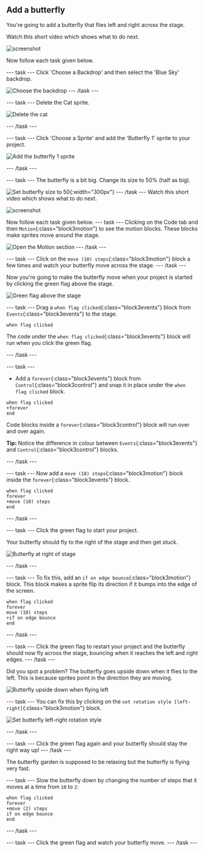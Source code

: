 ## Add a butterfly
You're going to add a butterfly that flies left and right across the stage. 

Watch this short video which shows what to do next.

![screenshot](images/butterfly-setup-step2.gif) 

Now follow each task given below.

--- task ---
Click 'Choose a Backdrop' and then select the 'Blue Sky' backdrop. 

![Choose the backdrop](images/butterfly-backdrop.png)
--- /task ---

--- task ---
Delete the Cat sprite. 

![Delete the cat](images/butterfly-delete-cat.png)

--- /task ---

--- task ---
Click 'Choose a Sprite' and add the 'Butterfly 1' sprite to your project.

![Add the butterfly 1 sprite](images/butterfly-add-butterfly.png)

--- /task ---

--- task ---
The butterfly is a bit big. Change its size to 50% (half as big).

![Set butterfly size to 50](images/butterfly-size-50.png){:width="300px"}
--- /task ---
Watch this short video which shows what to do next.

![screenshot](images/butterfly-move-step2.gif) 

Now follow each task given below.
--- task ---
Clicking on the Code tab and then `Motion`{:class="block3motion"} to see the motion blocks. These blocks make sprites move around the stage. 

![Open the Motion section](images/butterfly-motion)
--- /task ---

--- task ---
Click on the `move (10) steps`{:class="block3motion"} block a few times and watch your butterfly move across the stage. 
--- /task ---

Now you're going to make the butterfly move when your project is started by clicking the green flag above the stage. 

![Green flag above the stage](images/butterfly-green-flag)

--- task ---
Drag a `when flag clicked`{:class="block3events"} block from `Events`{:class="block3events"} to the stage. 

```blocks3
when flag clicked
```
The code under the `when flag clicked`{:class="block3events"} block will run when you click the green flag. 

--- /task ---

--- task ---
+ Add a `forever`{:class="block3events"} block from `Control`{:class="block3control"} and snap it in place under the `when flag clicked` block.

```blocks3
when flag clicked
+forever
end
```

Code blocks inside a `forever`{:class="block3control"} block will run over and over again. 

__Tip:__ Notice the difference in colour between `Events`{:class="block3events"} and `Control`{:class="block3control"} blocks. 

--- /task ---

--- task ---
Now add a `move (10) steps`{:class="block3motion"} block inside the `forever`{:class="block3events"} block.

```blocks3
when flag clicked
forever
+move (10) steps
end
```

--- /task ---

--- task ---
Click the green flag to start your project. 

Your butterfly should fly to the right of the stage and then get stuck. 

![Butterfly at right of stage](images/butterfly-right.png)

--- /task ---

--- task ---
To fix this, add an `if on edge bounce`{:class="block3motion"} block. This block makes a sprite flip its direction if it bumps into the edge of the screen. 

```blocks3
when flag clicked
forever
move (10) steps
+if on edge bounce
end
```
--- /task ---

--- task ---
Click the green flag to restart your project and the butterfly should now fly across the stage, bouncing when it reaches the left and right edges. 
--- /task ---

Did you spot a problem? The butterfly goes upside down when it flies to the left. This is because sprites point in the direction they are moving. 

![Butterfly upside down when flying left](images/butterfly-upside-down.png)

--- task ---
You can fix this by clicking on the `set rotation style [left-right]`{:class="block3motion"} block. 

![Set butterfly left-right rotation style](images/butterfly-left-right.png)

--- /task ---

--- task ---
Click the green flag again and your butterfly should stay the right way up!
--- /task ---

The butterfly garden is supposed to be relaxing but the butterfly is flying very fast. 

--- task ---
Slow the butterfly down by changing the number of steps that it moves at a time from `10` to `2`:

```blocks3
when flag clicked
forever
+move (2) steps
if on edge bounce
end
```
--- /task ---

--- task ---
Click the green flag and watch your butterfly move. 
--- /task ---















